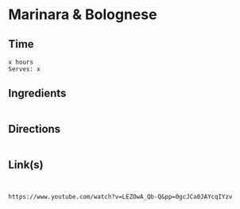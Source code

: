 # Marinara & Bolognese

## Time 
```
x hours
Serves: x
```

## Ingredients
```

```


## Directions
```

```


## Link(s)
```


https://www.youtube.com/watch?v=LEZOwA_Qb-Q&pp=0gcJCa0JAYcqIYzv
```
